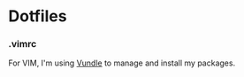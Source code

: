 # Dotfiles

### .vimrc
For VIM, I'm using [Vundle](https://github.com/VundleVim/Vundle.vim) to manage and install my packages.
